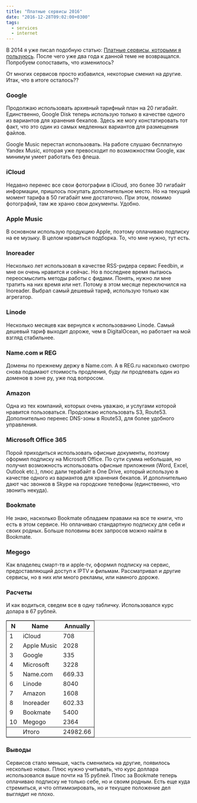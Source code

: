 ```yaml
---
title: "Платные сервисы 2016"
date: "2016-12-28T09:02:00+0300"
tags:
  - services
  - internet
---
```

В 2014 я уже писал подобную статью: [Платные сервисы, которыми я пользуюсь](https://www.juev.org/2014/12/28/paid/ "Платные сервисы, которыми я пользуюсь]"). После чего уже два года к данной теме не возвращался. Попробуем сопоставить, что изменилось?

От многих сервисов просто избавился, некоторые сменил на другие. Итак, что в итоге осталось??

### Google

Продолжаю использовать архивный тарифный план на 20 гигабайт. Единственно, Google Disk теперь использую только в качестве одного из вариантов для хранения бекапов. Здесь же могу констатировать тот факт, что это один из самых медленных вариантов для размещения файлов.

Google Music перестал использовать. На работе слушаю бесплатную Yandex Music, которая уже превосходит по возможностям Google, как минимум умеет работать без флеша.

### iCloud

Недавно перенес все свои фотографии в iCloud, это более 30 гигабайт информации, пришлось покупать дополнительное место. Но на текущий момент тарифа в 50 гигабайт мне достаточно. При этом, помимо фотографий, там же храню свои документы. Удобно.

### Apple Music

В основном использую продукцию Apple, поэтому оплачиваю подписку на ее музыку. В целом нравиться подборка. То, что мне нужно, тут есть.

### Inoreader

Несколько лет использовал в качестве RSS-ридера сервис Feedbin, и мне он очень нравится и сейчас. Но в последнее время пытаюсь переосмыслить методы работы с фидами. Понять, нужно ли мне тратить на них время или нет. Потому в этом месяце переключился на Inoreader. Выбрал самый дешевый тариф, использую только как агрегатор.

### Linode

Несколько месяцев как вернулся к использованию Linode. Самый дешевый тариф выходит дороже, чем в DigitalOcean, но работает на мой взгляд стабильнее.

### Name.com и REG

Домены по прежнему держу в Name.com. А в REG.ru насколько смотрю снова подымают стоимость продления, буду ли продлевать один из доменов в зоне ру, уже под вопросом.

### Amazon

Одна из тех компаний, которых очень уважаю, и услугами которой нравится пользоваться. Продолжаю использовать S3, Route53. Дополнительно перенес DNS-зоны в Route53, для более удобного управления.

### Microsoft Office 365

Порой приходиться использовать офисные документы, поэтому оформил подписку на Microsoft Office. По сути сумма небольшая, но получил возможность использовать офисные приложения (Word, Excel, Outlook etc.), плюс дали терабайт в One Drive, который использую в качестве одного из вариантов для хранения бекапов. И дополнительно дают час звонков в Skype на городские телефоны (единственно, что звонить некуда).

### Bookmate

Не знаю, насколько Bookmate обладаем правами на все те книги, что есть в этом сервисе. Но оплачиваю стандартную подписку для себя и своих родных. Больше половины всех запросов можно найти в Bookmate.

### Megogo

Как владелец смарт-тв и apple-tv, оформил подписку на сервис, предоставляющий доступ к IPTV и фильмам. Рассматривал и другие сервисы, но в них или много рекламы, или намного дороже.

### Расчеты

И как водиться, сведем все в одну табличку. Использовался курс долара в 67 рублей.

<table border="2" cellspacing="0" cellpadding="6" rules="groups" frame="hsides">
<colgroup>
<col  class="right" />
<col  class="left" />
<col  class="right" />
</colgroup>
<thead>
<tr>
<th scope="col" class="right">N</th>
<th scope="col" class="left">Name</th>
<th scope="col" class="right">Annually</th>
</tr>
</thead>
<tbody>
<tr>
<td class="right">1</td>
<td class="left">iCloud</td>
<td class="right">708</td>
</tr>
<tr>
<td class="right">2</td>
<td class="left">Apple Music</td>
<td class="right">2028</td>
</tr>
<tr>
<td class="right">3</td>
<td class="left">Google</td>
<td class="right">335</td>
</tr>
<tr>
<td class="right">4</td>
<td class="left">Microsoft</td>
<td class="right">3228</td>
</tr>
<tr>
<td class="right">5</td>
<td class="left">Name.com</td>
<td class="right">669.33</td>
</tr>
<tr>
<td class="right">6</td>
<td class="left">Linode</td>
<td class="right">8040</td>
</tr>
<tr>
<td class="right">7</td>
<td class="left">Amazon</td>
<td class="right">1608</td>
</tr>
<tr>
<td class="right">8</td>
<td class="left">Inoreader</td>
<td class="right">602.33</td>
</tr>
<tr>
<td class="right">9</td>
<td class="left">Bookmate</td>
<td class="right">5400</td>
</tr>
<tr>
<td class="right">10</td>
<td class="left">Megogo</td>
<td class="right">2364</td>
</tr>
</tbody>
<tbody>
<tr>
<td class="right">&#xa0;</td>
<td class="left">Итого</td>
<td class="right">24982.66</td>
</tr>
</tbody>
</table>

### Выводы

Сервисов стало меньше, часть сменились на другие, появилось несколько новых. Плюс нужно учитывать, что курс доллара использовался выше почти на 15 рублей. Плюс за Bookmate теперь оплачиваю подписку не только себе, но и своим родным. Есть еще куда стремиться, и что оптимизировать, но и текущее положение дел выглядит не плохо.
